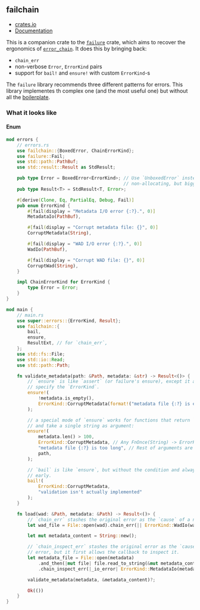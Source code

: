 failchain
---

* [crates.io](https://crates.io/crates/failchain)
* [Documentation](https://docs.rs/failchain)

This is a companion crate to the [`failure`](https://boats.gitlab.io/failure/intro.html)
crate, which aims to recover the ergonomics of
[`error_chain`](https://github.com/rust-lang-nursery/error-chain). It does this
by bringing back:
  * `chain_err`
  * non-verbose `Error`, `ErrorKind` pairs
  * support for `bail!` and `ensure!` with custom `ErrorKind`-s

The `failure` library recommends three different patterns for errors. This
library implementes th complex one (and the most useful one) but without all the [boilerplate](https://boats.gitlab.io/failure/error-errorkind.html).

### What it looks like

#### Enum
```rust
mod errors {
    // errors.rs
    use failchain::{BoxedError, ChainErrorKind};
    use failure::Fail;
    use std::path::PathBuf;
    use std::result::Result as StdResult;

    pub type Error = BoxedError<ErrorKind>; // Use `UnboxedError` instead for
                                            // non-allocating, but bigger `Error`.
    pub type Result<T> = StdResult<T, Error>;

    #[derive(Clone, Eq, PartialEq, Debug, Fail)]
    pub enum ErrorKind {
        #[fail(display = "Metadata I/O error {:?}.", 0)]
        MetadataIo(PathBuf),

        #[fail(display = "Corrupt metadata file: {}", 0)]
        CorruptMetadata(String),

        #[fail(display = "WAD I/O error {:?}.", 0)]
        WadIo(PathBuf),

        #[fail(display = "Corrupt WAD file: {}", 0)]
        CorruptWad(String),
    }

    impl ChainErrorKind for ErrorKind {
        type Error = Error;
    }
}

mod main {
    // main.rs
    use super::errors::{ErrorKind, Result};
    use failchain::{
        bail,
        ensure,
        ResultExt, // for `chain_err`,
    };
    use std::fs::File;
    use std::io::Read;
    use std::path::Path;

    fn validate_metadata(path: &Path, metadata: &str) -> Result<()> {
        // `ensure` is like `assert` (or failure's ensure), except it allows you to
        // specify the `ErrorKind`.
        ensure!(
            !metadata.is_empty(),
            ErrorKind::CorruptMetadata(format!("metadata file {:?} is empty", path))
        );

        // a special mode of `ensure` works for functions that return `ErrorKind`-s
        // and take a single string as argument:
        ensure!(
            metadata.len() > 100,
            ErrorKind::CorruptMetadata, // Any FnOnce(String) -> ErrorKind
            "metadata file {:?} is too long", // Rest of arguments are format args.
            path,
        );

        // `bail` is like `ensure`, but without the condition and always returns
        // early.
        bail!(
            ErrorKind::CorruptMetadata,
            "validation isn't actually implemented"
        );
    }

    fn load(wad: &Path, metadata: &Path) -> Result<()> {
        // `chain_err` stashes the original error as the `cause` of a new error.
        let wad_file = File::open(wad).chain_err(|| ErrorKind::WadIo(wad.to_owned()))?;

        let mut metadata_content = String::new();

        // `chain_inspect_err` stashes the original error as the `cause` of the new
        // error, but it first allows the callback to inspect it.
        let metadata_file = File::open(metadata)
            .and_then(|mut file| file.read_to_string(&mut metadata_content))
            .chain_inspect_err(|_io_error| ErrorKind::MetadataIo(metadata.to_owned()))?;

        validate_metadata(metadata, &metadata_content)?;

        Ok(())
    }
}
```
